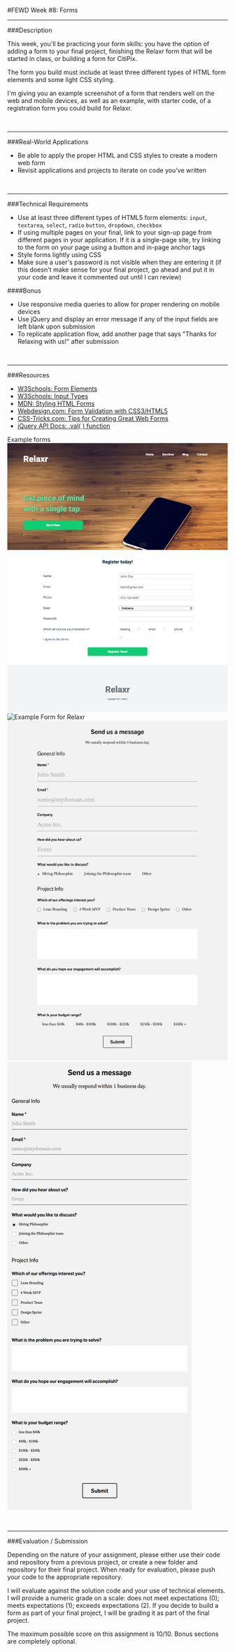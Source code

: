 #FEWD Week #8: Forms

---


###Description 

This week, you'll be practicing your form skills: you have the option of adding a form to your final project, finishing the Relaxr form that will be started in class, or building a form for CitiPix. 

The form you build must include at least three different types of HTML form elements and some light CSS styling. 

I'm giving you an example screenshot of a form that renders well on the web and mobile devices, as well as an example, with starter code, of a registration form you could build for Relaxr.

<br>

---


###Real-World Applications

- Be able to apply the proper HTML and CSS styles to create a modern web form
- Revisit applications and projects to iterate on code you've written 


<br>

---


###Technical Requirements 

- Use at least three different types of HTML5 form elements: ```input```, ```textarea```, ```select```, ```radio``` ```button```, ```dropdown```, ```checkbox```
- If using multiple pages on your final, link to your sign-up page from different pages in your application.  If it is a single-page site, try linking to the form on your page using a button and in-page anchor tags 
- Style forms lightly using CSS
- Make sure a user's password is not visible when they are entering it (if this doesn't make sense for your final project, go ahead and put it in your code and leave it commented out until I can review)

####Bonus

- Use responsive media queries to allow for proper rendering on mobile devices 
- Use jQuery and display an error message if any of the input fields are left blank upon submission 
- To replicate application flow, add another page that says "Thanks for Relaxing with us!" after submission


<br>

---

###Resources

- [W3Schools: Form Elements](http://www.w3schools.com/html/html_form_elements.asp)
- [W3Schools: Input Types](http://www.w3schools.com/html/html_form_input_types.asp)
- [MDN: Styling HTML Forms](https://developer.mozilla.org/en-US/docs/Web/Guide/HTML/Forms/Styling_HTML_forms)
- [Webdesign.com: Form Validation with CSS3/HTML5](http://webdesign.tutsplus.com/tutorials/bring-your-forms-up-to-date-with-css3-and-html5-validation--webdesign-4738)
- [CSS-Tricks.com: Tips for Creating Great Web Forms](http://css-tricks.com/tips-for-creating-great-web-forms/)
- [jQuery API Docs: .val( ) function](http://api.jquery.com/val/)

Example forms
![Example Form for Relaxr](starter_code/images/sample_relaxr_registration.png)
![Example Form for Relaxr](starter_code/images/relaxr_contact.png)
![Example Contact Form - Web](starter_code/images/contact_web.png)
![Example Contact Form - Mobile](starter_code/images/contact_mobile.png)

<br>

---

###Evaluation / Submission

Depending on the nature of your assignment, please either use their code and repository from a previous project, or create a new folder and repository for their final project. When ready for evaluation, please push your code to the appropriate repository.



I will evaluate against the solution code and your use of technical elements. I  will provide a numeric grade on a scale: does not meet expectations (0); meets expectations (1); exceeds expectations (2). If you decide to build a form as part of your final project, I will be grading it as part of the final project. 

The maximum possible score on this assignment is 10/10. Bonus sections are completely optional.



